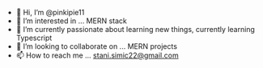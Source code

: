 - 👋 Hi, I’m @pinkipie11
- 👀 I’m interested in ... MERN stack
- 🌱 I’m currently passionate about learning new things, currently learning Typescript 
- 💞️ I’m looking to collaborate on ... MERN projects
- 📫 How to reach me ... stani.simic22@gmail.com
